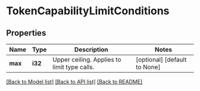 # TokenCapabilityLimitConditions

## Properties

| Name    | Type    | Description                                 | Notes                        |
| ------- | ------- | ------------------------------------------- | ---------------------------- |
| **max** | **i32** | Upper ceiling. Applies to limit type calls. | [optional] [default to None] |

[[Back to Model list]](../README.md#documentation-for-models) [[Back to API list]](../README.md#documentation-for-api-endpoints) [[Back to README]](../README.md)
